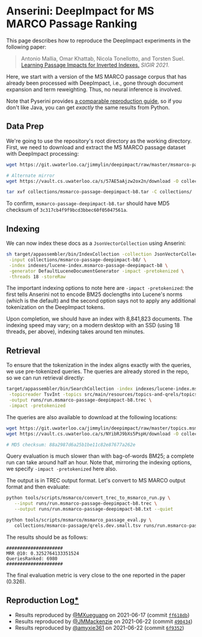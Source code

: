 # Anserini: DeepImpact for MS MARCO Passage Ranking

This page describes how to reproduce the DeepImpact experiments in the following paper:

> Antonio Mallia, Omar Khattab, Nicola Tonellotto, and Torsten Suel. [Learning Passage Impacts for Inverted Indexes.](https://dl.acm.org/doi/10.1145/3404835.3463030) _SIGIR 2021_.

Here, we start with a version of the MS MARCO passage corpus that has already been processed with DeepImpact, i.e., gone through document expansion and term reweighting.
Thus, no neural inference is involved.

Note that Pyserini provides [a comparable reproduction guide](https://github.com/castorini/pyserini/blob/master/docs/experiments-deepimpact.md), so if you don't like Java, you can get _exactly_ the same results from Python.

## Data Prep

We're going to use the repository's root directory as the working directory.
First, we need to download and extract the MS MARCO passage dataset with DeepImpact processing:

```bash
wget https://git.uwaterloo.ca/jimmylin/deepimpact/raw/master/msmarco-passage-deepimpact-b8.tar -P collections/

# Alternate mirror
wget https://vault.cs.uwaterloo.ca/s/57AE5aAjzw2ox2n/download -O collections/msmarco-passage-deepimpact-b8.tar

tar xvf collections/msmarco-passage-deepimpact-b8.tar -C collections/
```

To confirm, `msmarco-passage-deepimpact-b8.tar` should have MD5 checksum of `3c317cb4f9f9bcd3bbec60f05047561a`.


## Indexing

We can now index these docs as a `JsonVectorCollection` using Anserini:

```bash
sh target/appassembler/bin/IndexCollection -collection JsonVectorCollection \
 -input collections/msmarco-passage-deepimpact-b8/ \
 -index indexes/lucene-index.msmarco-passage-deepimpact-b8 \
 -generator DefaultLuceneDocumentGenerator -impact -pretokenized \
 -threads 18 -storeRaw
```

The important indexing options to note here are `-impact -pretokenized`: the first tells Anserini not to encode BM25 doclengths into Lucene's norms (which is the default) and the second option says not to apply any additional tokenization on the DeepImpact tokens.

Upon completion, we should have an index with 8,841,823 documents.
The indexing speed may vary; on a modern desktop with an SSD (using 18 threads, per above), indexing takes around ten minutes.


## Retrieval

To ensure that the tokenization in the index aligns exactly with the queries, we use pre-tokenized queries.
The queries are already stored in the repo, so we can run retrieval directly:

```bash
target/appassembler/bin/SearchCollection -index indexes/lucene-index.msmarco-passage-deepimpact-b8 \
 -topicreader TsvInt -topics src/main/resources/topics-and-qrels/topics.msmarco-passage.dev-subset.deepimpact.tsv.gz \
 -output runs/run.msmarco-passage-deepimpact-b8.trec \
 -impact -pretokenized
```

The queries are also available to download at the following locations:

```bash
wget https://git.uwaterloo.ca/jimmylin/deepimpact/raw/master/topics.msmarco-passage.dev-subset.deepimpact.tsv.gz -P collections/
wget https://vault.cs.uwaterloo.ca/s/NYibRJ9bXs5PspH/download -O collections/topics.msmarco-passage.dev-subset.deepimpact.tsv.gz

# MD5 checksum: 88a2987d6a25b1be11c82e87677a262e
```

Query evaluation is much slower than with bag-of-words BM25; a complete run can take around half an hour.
Note that, mirroring the indexing options, we specify `-impact -pretokenized` here also.

The output is in TREC output format.
Let's convert to MS MARCO output format and then evaluate:

```bash
python tools/scripts/msmarco/convert_trec_to_msmarco_run.py \
   --input runs/run.msmarco-passage-deepimpact-b8.trec \
   --output runs/run.msmarco-passage-deepimpact-b8.txt --quiet

python tools/scripts/msmarco/msmarco_passage_eval.py \
   collections/msmarco-passage/qrels.dev.small.tsv runs/run.msmarco-passage-deepimpact-b8.txt
```

The results should be as follows:

```
#####################
MRR @10: 0.3252764133351524
QueriesRanked: 6980
#####################
```

The final evaluation metric is very close to the one reported in the paper (0.326).


## Reproduction Log[*](reproducibility.md)

+ Results reproduced by [@MXueguang](https://github.com/MXueguang) on 2021-06-17 (commit [`ff618db`](https://github.com/castorini/anserini/commit/ff618dbf87feee0ad75dc42c72a361c05984097d))
+ Results reproduced by [@JMMackenzie](https://github.com/jmmackenzie) on 2021-06-22 (commit [`490434`](https://github.com/castorini/anserini/commit/490434172a035b6eade8c17771aed83cc7f5d996))
+ Results reproduced by [@amyxie361](https://github.com/amyxie361) on 2021-06-22 (commit [`6f9352`](https://github.com/castorini/anserini/commit/6f9352fc5d6a4938fadc2bda9d0c428056eec5f0))
